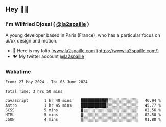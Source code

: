 ## Hey 👋🏾
### I'm Wilfried Djossi ( <a href="https://twitter.com/la2spaille/" target="_blank">@la2spaille</a> )
A young developer based in Paris (France), who has a particular focus on ui/ux design and motion.

- 🎨 Here is my folio [www.la2spaille.com](https://www.la2spaille.com/)
- 🐦 My twitter account [@la2spaille](https://twitter.com/la2spaille/)

### Wakatime
<!--START_SECTION:waka-->

```txt
From: 27 May 2024 - To: 03 June 2024

Total Time: 3 hrs 50 mins

JavaScript       1 hr 48 mins    ███████████▓░░░░░░░░░░░░░   46.94 %
Astro            1 hr 45 mins    ███████████▒░░░░░░░░░░░░░   45.77 %
SCSS             5 mins          ▓░░░░░░░░░░░░░░░░░░░░░░░░   02.56 %
HTML             5 mins          ▓░░░░░░░░░░░░░░░░░░░░░░░░   02.50 %
JSON             4 mins          ▒░░░░░░░░░░░░░░░░░░░░░░░░   01.88 %
```

<!--END_SECTION:waka-->
<!--
**la2spaille/la2spaille** is a ✨ _special_ ✨ repository because its `README.md` (this file) appears on your GitHub profile.

Here are some ideas to get you started:

- 🔭 I’m currently working on ...
- 🌱 I’m currently learning ...
- 👯 I’m looking to collaborate on ...
- 🤔 I’m looking for help with ...
- 💬 Ask me about ...
- 📫 How to reach me: ...
- 😄 Pronouns: ...
- ⚡ Fun fact: ...
-->
